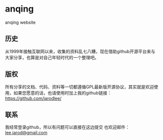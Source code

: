 # anqing
anqing website
## 历史
从1999年接触互联网以来，收集的资料乱七八糟，现在借助github开源平台来与大家分享，也算是对自己年轻时代的一个整理吧。

## 版权
所有分享的文档、代码、资料等一切都遵循GPL最新版开源协议，其实就是欢迎使用，如果您愿意的话，也请使用时加上我的github链接：https://github.com/jarodlee/

## 联系
我经常登录github，所以有问题可以直接在这边提交
也欢迎邮件：lee.jarod@gmail.com

